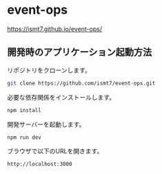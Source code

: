 # event-ops

https://ismt7.github.io/event-ops/

## 開発時のアプリケーション起動方法

リポジトリをクローンします。  
```bash
git clone https://github.com/ismt7/event-ops.git
```

必要な依存関係をインストールします。  
```bash
npm install
```

開発サーバーを起動します。  
```bash
npm run dev
```

ブラウザで以下のURLを開きます。  
```
http://localhost:3000
```
